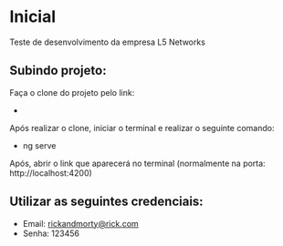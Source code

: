 # Inicial

Teste de desenvolvimento da empresa L5 Networks

## Subindo projeto:
Faça o clone do projeto pelo link: 

* 

Após realizar o clone, iniciar o terminal e realizar o seguinte comando:

- ng serve

Após, abrir o link que aparecerá no terminal (normalmente na porta: http://localhost:4200)

## Utilizar as seguintes credenciais:
* Email: rickandmorty@rick.com
* Senha: 123456
